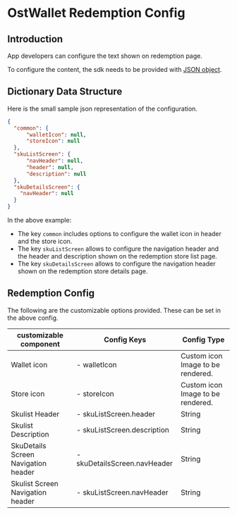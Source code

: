 # OstWallet Redemption Config

## Introduction

App developers can configure the text shown on redemption page.

To configure the content, the sdk needs to be provided with [JSON object](https://developer.mozilla.org/en-US/docs/Learn/JavaScript/Objects/JSON).

## Dictionary Data Structure

Here is the small sample json representation of the configuration.

```json
{
  "common": {
      "walletIcon": null,
      "storeIcon": null
  },
  "skuListScreen": {
      "navHeader": null,
      "header": null,
      "description": null
  },
  "skuDetailsScreen": { 
    "navHeader": null
  }  
}
```
In the above example:

* The key `common` includes options to configure the wallet icon in header and the store icon.
* The key `skuListScreen` allows to configure the navigation header and the header and description shown on the redemption store list page.
* The key `skuDetailsScreen` allows to configure the navigation header shown on the redemption store details page.

## Redemption Config

The following are the customizable options provided. These can be set in the above config.

| customizable component                                      | Config Keys                                                   | Config Type          |
| --------------------------------------    | --------------------------------------------------    | ------------------------------- |
| Wallet icon      				            | - walletIcon                        			        | Custom icon Image to be rendered.                |                                                                                 
| Store icon                      	        | -  storeIcon 				                            | Custom icon Image to be rendered. 			     |
| Skulist Header    			            | - skuListScreen.header                      	        | String                                                   |
| Skulist Description                       | - skuListScreen.description                           | String  |                                                                                          
| SkuDetails Screen Navigation header       | - skuDetailsScreen.navHeader                          | String  |
| Skulist Screen Navigation header          | - skuListScreen.navHeader                             | String|
